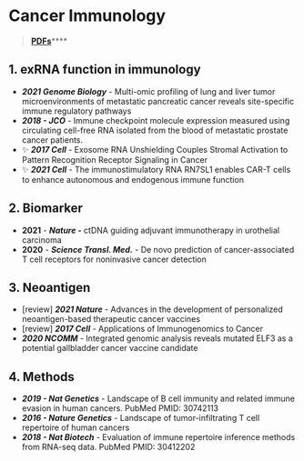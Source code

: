 # Cancer Immunology

> [**PDFs**](https://cloud.tsinghua.edu.cn/d/07d2b19d6b284ebea5ea/?p=%2F2.%20Precision%20Medicine\&mode=list)****

## **1. exRNA function in immunology**

* _**2021 Genome Biology**_ - Multi-omic profiling of lung and liver tumor microenvironments of metastatic pancreatic cancer reveals site-specific immune regulatory pathways
* _**2018 - JCO**_ - Immune checkpoint molecule expression measured using circulating cell-free RNA isolated from the blood of metastatic prostate cancer patients.
* ✨ _**2017 Cell**_ - Exosome RNA Unshielding Couples Stromal Activation to Pattern Recognition Receptor Signaling in Cancer
* ✨ _**2021 Cell**_ - The immunostimulatory RNA RN7SL1 enables CAR-T cells to enhance autonomous and endogenous immune function

## 2. Biomarker

* **2021** - _**Nature -**_ ctDNA guiding adjuvant immunotherapy in urothelial carcinoma
* **2020** - _**Science Transl. Med.**_ - De novo prediction of cancer-associated T cell receptors for noninvasive cancer detection

## 3. Neoantigen

* \[review] _**2021 Nature**_ - Advances in the development of personalized neoantigen-based therapeutic cancer vaccines
* \[review] _**2017 Cell**_ - Applications of Immunogenomics to Cancer
* _**2020 NCOMM**_ - Integrated genomic analysis reveals mutated ELF3 as a potential gallbladder cancer vaccine candidate

## **4. Methods**

* _**2019 - Nat Genetics**_ - Landscape of B cell immunity and related immune evasion in human cancers. PubMed PMID: 30742113
* _**2016 - Nature Genetics**_ - Landscape of tumor-infiltrating T cell repertoire of human cancers
* _**2018 - Nat Biotech**_ - Evaluation of immune repertoire inference methods from RNA-seq data. PubMed PMID: 30412202

